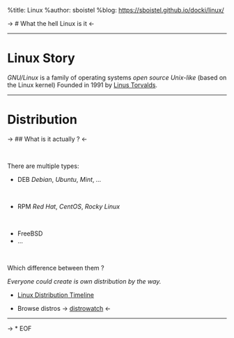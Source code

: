 %title: Linux
%author: sboistel
%blog: https://sboistel.github.io/docki/linux/

-> # What the hell Linux is it <-

---

# Linux Story

*GNU/Linux* is a family of operating systems
_open source_ *Unix-like* (based on the Linux kernel)
Founded in 1991 by [Linus Torvalds](https://en.wikipedia.org/wiki/Linus_Torvalds).

---

# Distribution

-> ## What is it actually ? <-

<br>

There are multiple types:

* DEB *Debian*, *Ubuntu*, *Mint*, *...*

<br>

* RPM *Red Hat*, *CentOS*, *Rocky Linux*

<br>

* FreeBSD
* ...

<br>

Which difference between them ?

_Everyone could create is own distribution by the way._

* [Linux Distribution Timeline](resources/Linux_Distribution_Timeline.svg)

* Browse distros -> [distrowatch](https://distrowatch.com/) <-

---

-> * EOF
